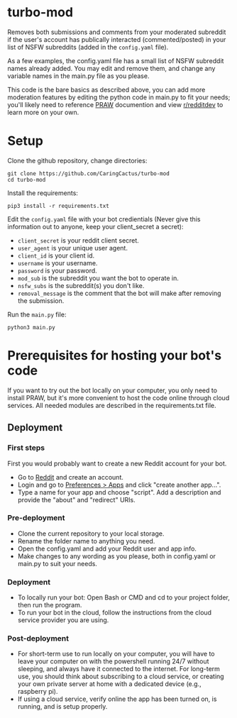 # turbo-mod

Removes both submissions and comments from your moderated subreddit if the user's account has publically interacted (commented/posted) in your list of NSFW subreddits (added in the `config.yaml` file).

As a few examples, the config.yaml file has a small list of NSFW subreddit names already added. You may edit and remove them, and change any variable names in the main.py file as you please.

This code is the bare basics as described above, you can add more moderation features by editing the python code in main.py to fit your needs; you'll likely need to reference [PRAW](https://praw.readthedocs.io/en/stable/code_overview/praw_models.html) documention and view [r/redditdev](https://www.reddit.com/r/redditdev/) to learn more on your own.

# Setup

Clone the github repository, change directories:

    git clone https://github.com/CaringCactus/turbo-mod
    cd turbo-mod

Install the requirements:

    pip3 install -r requirements.txt

Edit the `config.yaml` file with your bot credientials (Never give this information out to anyone, keep your client_secret a secret):

- `client_secret` is your reddit client secret.
- `user_agent` is your unique user agent.
- `client_id` is your client id.
- `username` is your username.
- `password` is your password.
- `mod_sub` is the subreddit you want the bot to operate in.
- `nsfw_subs` is the subreddit(s) you don't like.
- `removal_message` is the comment that the bot will make after removing the submission.

Run the `main.py` file:

    python3 main.py
   
# Prerequisites for hosting your bot's code
If you want to try out the bot locally on your computer, you only need to install PRAW, but it's more convenient to host the code online through cloud services. All needed modules are described in the requirements.txt file.

## Deployment

### First steps
First you would probably want to create a new Reddit account for your bot.

- Go to [Reddit](https://www.reddit.com) and create an account.
- Login and go to [Preferences > Apps](https://www.reddit.com/prefs/apps) and click "create another app...".
- Type a name for your app and choose "script". Add a description and provide the "about" and "redirect" URIs.

### Pre-deployment
- Clone the current repository to your local storage.
- Rename the folder name to anything you need.
- Open the config.yaml and add your Reddit user and app info.
- Make changes to any wording as you please, both in config.yaml or main.py to suit your needs.

### Deployment
- To locally run your bot: Open Bash or CMD and cd to your project folder, then run the program.
- To run your bot in the cloud, follow the instructions from the cloud service provider you are using.

### Post-deployment
- For short-term use to run locally on your computer, you will have to leave your computer on with the powershell running 24/7 without sleeping, and always have it connected to the internet. For long-term use, you should think about subscribing to a cloud service, or creating your own private server at home with a dedicated device (e.g., raspberry pi).
- If using a cloud service, verify online the app has been turned on, is running, and is setup properly.
